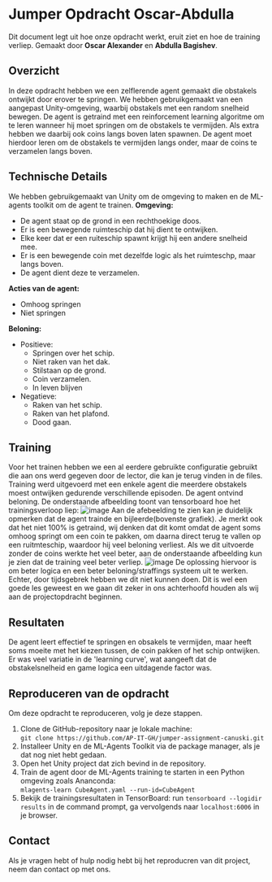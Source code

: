# Jumper Opdracht Oscar-Abdulla
Dit document legt uit hoe onze opdracht werkt, eruit ziet en hoe de training verliep. Gemaakt door **Oscar Alexander** en **Abdulla Bagishev**.

## Overzicht

In deze opdracht hebben we een zelflerende agent gemaakt die obstakels ontwijkt door erover te springen. We hebben gebruikgemaakt van een aangepast Unity-omgeving, waarbij obstakels met een random snelheid bewegen. De agent is getraind met een reinforcement learning algoritme om te leren wanneer hij moet springen om de obstakels te vermijden. Als extra hebben we daarbij ook coins langs boven laten spawnen. De agent moet hierdoor leren om de obstakels te vermijden langs onder, maar de coins te verzamelen langs boven.

## Technische Details

We hebben gebruikgemaakt van Unity om de omgeving to maken en de ML-agents toolkit om de agent te trainen. 
**Omgeving:**
- De agent staat op de grond in een rechthoekige doos.
- Er is een bewegende ruimteschip dat hij dient te ontwijken.
- Elke keer dat er een ruiteschip spawnt krijgt hij een andere snelheid mee.
- Er is een bewegende coin met dezelfde logic als het ruimteschp, maar langs boven.
- De agent dient deze te verzamelen.

**Acties van de agent:**
- Omhoog springen
- Niet springen

**Beloning:**
- Positieve:
  - Springen over het schip.
  - Niet raken van het dak.
  - Stilstaan op de grond.
  - Coin verzamelen.
  - In leven blijven
- Negatieve:
  - Raken van het schip.
  - Raken van het plafond.
  - Dood gaan.
 
## Training
Voor het trainen hebben we een al eerdere gebruikte configuratie gebruikt die aan ons werd gegeven door de lector, die kan je terug vinden in de files. Training werd uitgevoerd met een enkele agent die meerdere obstakels moest ontwijken gedurende verschillende episoden. De agent ontvind beloning. De onderstaande afbeelding toont van tensorboard hoe het trainingsverloop liep:
![image](https://github.com/AP-IT-GH/jumper-assignment-canuski/assets/125011800/b831f535-3a4a-44b4-8f9e-ca4619d24e7c)
Aan de afebeelding te zien kan je duidelijk opmerken dat de agent trainde en bijleerde(bovenste grafiek). Je merkt ook dat het niet 100% is getraind, wij denken dat dit komt omdat de agent soms omhoog springt om een coin te pakken, om daarna direct terug te vallen op een ruitmteschip, waardoor hij veel beloning verliest. Als we dit uitvoerde zonder de coins werkte het veel beter, aan de onderstaande afbeelding kun je zien dat de training veel beter verliep. 
![image](https://github.com/AP-IT-GH/jumper-assignment-canuski/assets/125011800/317475e4-14be-478f-9bbb-6827ddefa675)
De oplossing hiervoor is om beter logica en een beter beloning/straffings systeem uit te werken. Echter, door tijdsgebrek hebben we dit niet kunnen doen. Dit is wel een goede les geweest en we gaan dit zeker in ons achterhoofd houden als wij aan de projectopdracht beginnen.

## Resultaten
De agent leert effectief te springen en obsakels te vermijden, maar heeft soms moeite met het kiezen tussen, de coin pakken of het schip ontwijken. Er was veel variatie in de 'learning curve', wat aangeeft dat de obstakelsnelheid en game logica een uitdagende factor was.

## Reproduceren van de opdracht
Om deze opdracht te reproduceren, volg je deze stappen.
1. Clone de GitHub-repository naar je lokale machine: <br> `git clone https://github.com/AP-IT-GH/jumper-assignment-canuski.git`
2. Installeer Unity en de ML-Agents Toolkit via de package manager, als je dat nog niet hebt gedaan.
3. Open het Unity project dat zich bevind in de repository.
4. Train de agent door de ML-Agents training te starten in een Python omgeving zoals Ananconda: <br> `mlagents-learn CubeAgent.yaml --run-id=CubeAgent`
5. Bekijk de trainingsresultaten in TensorBoard: run `tensorboard --logidir results` in de command prompt, ga vervolgends naar `localhost:6006` in je browser.

## Contact
Als je vragen hebt of hulp nodig hebt bij het reproducren van dit project, neem dan contact op met ons.
